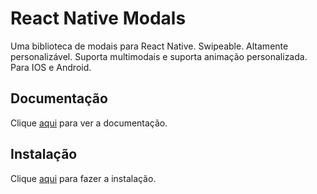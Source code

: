 # React Native Modals

Uma biblioteca de modais para React Native. Swipeable. Altamente personalizável. Suporta multimodais e suporta animação personalizada. Para IOS e Android.

## Documentação

Clique [aqui](https://github.com/jacklam718/react-native-modals) para ver a documentação.

## Instalação

Clique [aqui](https://www.npmjs.com/package/react-native-modals) para fazer a instalação.